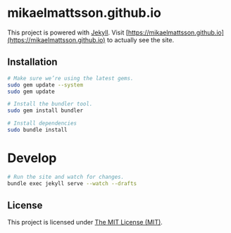 # mikaelmattsson.github.io

This project is powered with [Jekyll](http://jekyllrb.com/). Visit [https://mikaelmattsson.github.io](https://mikaelmattsson.github.io) to actually see the site.

## Installation


```bash
# Make sure we’re using the latest gems.
sudo gem update --system
sudo gem update

# Install the bundler tool.
sudo gem install bundler

# Install dependencies
sudo bundle install
```

# Develop

```bash
# Run the site and watch for changes.
bundle exec jekyll serve --watch --drafts
```

## License

This project is licensed under [The MIT License (MIT)](LICENSE).
